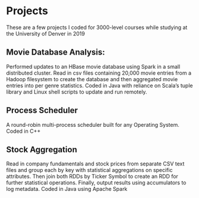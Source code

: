 # Projects
These are a few projects I coded for 3000-level courses while studying at the University of Denver in 2019


## Movie Database Analysis:
Performed updates to an HBase movie database using Spark in a small distributed cluster. Read in csv files containing 20,000 movie entries from a Hadoop filesystem to create the database and then aggregated movie entries into per genre statistics. Coded in Java with reliance on Scala’s tuple library and Linux shell scripts to update and run remotely.  

## Process Scheduler
A round-robin multi-process scheduler built for any Operating System. Coded in C++

## Stock Aggregation
Read in company fundamentals and stock prices from separate CSV text files and group each by key with statistical aggregations on specific attributes. Then join both RDDs by Ticker Symbol to create an RDD for further statistical operations. Finally, output results using accumulators to log metadata. Coded in Java using Apache Spark
